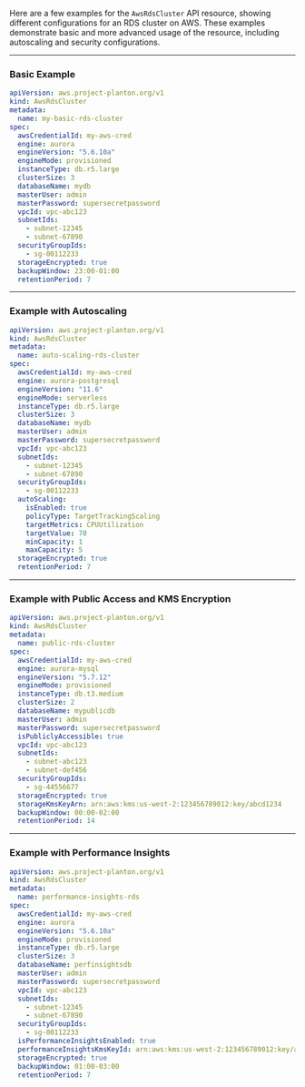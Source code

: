 Here are a few examples for the `AwsRdsCluster` API resource, showing different configurations for an RDS cluster on AWS. These examples demonstrate basic and more advanced usage of the resource, including autoscaling and security configurations.

---

### Basic Example

```yaml
apiVersion: aws.project-planton.org/v1
kind: AwsRdsCluster
metadata:
  name: my-basic-rds-cluster
spec:
  awsCredentialId: my-aws-cred
  engine: aurora
  engineVersion: "5.6.10a"
  engineMode: provisioned
  instanceType: db.r5.large
  clusterSize: 3
  databaseName: mydb
  masterUser: admin
  masterPassword: supersecretpassword
  vpcId: vpc-abc123
  subnetIds:
    - subnet-12345
    - subnet-67890
  securityGroupIds:
    - sg-00112233
  storageEncrypted: true
  backupWindow: 23:00-01:00
  retentionPeriod: 7
```

---

### Example with Autoscaling

```yaml
apiVersion: aws.project-planton.org/v1
kind: AwsRdsCluster
metadata:
  name: auto-scaling-rds-cluster
spec:
  awsCredentialId: my-aws-cred
  engine: aurora-postgresql
  engineVersion: "11.6"
  engineMode: serverless
  instanceType: db.r5.large
  clusterSize: 3
  databaseName: mydb
  masterUser: admin
  masterPassword: supersecretpassword
  vpcId: vpc-abc123
  subnetIds:
    - subnet-12345
    - subnet-67890
  securityGroupIds:
    - sg-00112233
  autoScaling:
    isEnabled: true
    policyType: TargetTrackingScaling
    targetMetrics: CPUUtilization
    targetValue: 70
    minCapacity: 1
    maxCapacity: 5
  storageEncrypted: true
  retentionPeriod: 7
```

---

### Example with Public Access and KMS Encryption

```yaml
apiVersion: aws.project-planton.org/v1
kind: AwsRdsCluster
metadata:
  name: public-rds-cluster
spec:
  awsCredentialId: my-aws-cred
  engine: aurora-mysql
  engineVersion: "5.7.12"
  engineMode: provisioned
  instanceType: db.t3.medium
  clusterSize: 2
  databaseName: mypublicdb
  masterUser: admin
  masterPassword: supersecretpassword
  isPubliclyAccessible: true
  vpcId: vpc-abc123
  subnetIds:
    - subnet-abc123
    - subnet-def456
  securityGroupIds:
    - sg-44556677
  storageEncrypted: true
  storageKmsKeyArn: arn:aws:kms:us-west-2:123456789012:key/abcd1234
  backupWindow: 00:00-02:00
  retentionPeriod: 14
```

---

### Example with Performance Insights

```yaml
apiVersion: aws.project-planton.org/v1
kind: AwsRdsCluster
metadata:
  name: performance-insights-rds
spec:
  awsCredentialId: my-aws-cred
  engine: aurora
  engineVersion: "5.6.10a"
  engineMode: provisioned
  instanceType: db.r5.large
  clusterSize: 3
  databaseName: perfinsightsdb
  masterUser: admin
  masterPassword: supersecretpassword
  vpcId: vpc-abc123
  subnetIds:
    - subnet-12345
    - subnet-67890
  securityGroupIds:
    - sg-00112233
  isPerformanceInsightsEnabled: true
  performanceInsightsKmsKeyId: arn:aws:kms:us-west-2:123456789012:key/abcd1234
  storageEncrypted: true
  backupWindow: 01:00-03:00
  retentionPeriod: 7
```

